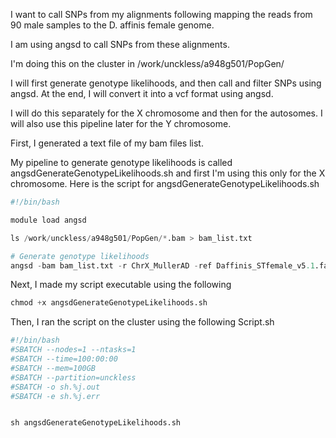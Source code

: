 I want to call SNPs from my alignments following mapping the reads from 90 male samples to the D. affinis female genome.

I am using angsd to call SNPs from these alignments.

I'm doing this on the cluster in /work/unckless/a948g501/PopGen/

I will first generate genotype likelihoods, and then call and filter SNPs using angsd. At the end, I will convert it into a vcf format using angsd.

I will do this separately for the X chromosome and then for the autosomes. I will also use this pipeline later for the Y chromosome.

First, I generated a text file of my bam files list.

My pipeline to generate genotype likelihoods is called angsdGenerateGenotypeLikelihoods.sh and first I'm using this only for the X chromosome. Here is the script for angsdGenerateGenotypeLikelihoods.sh


```python
#!/bin/bash

module load angsd

ls /work/unckless/a948g501/PopGen/*.bam > bam_list.txt

# Generate genotype likelihoods
angsd -bam bam_list.txt -r ChrX_MullerAD -ref Daffinis_STfemale_v5.1.fasta -GL 2 -doGlf 2 -doMajorMinor 1 -doCounts 1 -doHaploCall 2 -out output_prefix

```

Next, I made my script executable using the following


```python
chmod +x angsdGenerateGenotypeLikelihoods.sh
```

Then, I ran the script on the cluster using the following Script.sh


```python
#!/bin/bash
#SBATCH --nodes=1 --ntasks=1
#SBATCH --time=100:00:00
#SBATCH --mem=100GB
#SBATCH --partition=unckless
#SBATCH -o sh.%j.out
#SBATCH -e sh.%j.err


sh angsdGenerateGenotypeLikelihoods.sh
```
